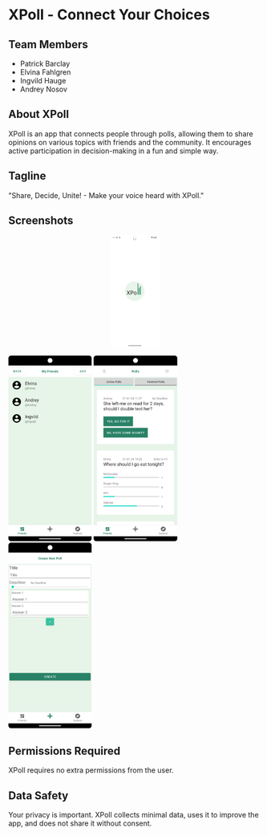 # XPoll - Connect Your Choices

## Team Members
- Patrick Barclay
- Elvina Fahlgren
- Ingvild Hauge
- Andrey Nosov

## About XPoll
XPoll is an app that connects people through polls, allowing them to share opinions on various topics with friends and the community. It encourages active participation in decision-making in a fun and simple way.

## Tagline
"Share, Decide, Unite! - Make your voice heard with XPoll."

## Screenshots
<p align="center" width="100%">
<img src="screenshots/Loading_Screen.png" alt="drawing" width="100"/> <br>
</p>
<img src="screenshots/friends.png" alt="drawing" width="33%"/>
<img src="screenshots/feed.png" alt="drawing" width="33%"/>
<img src="screenshots/add_poll.png" alt="drawing" width="33%"/>

## Permissions Required
XPoll requires no extra permissions from the user.

## Data Safety
Your privacy is important. XPoll collects minimal data, uses it to improve the app, and does not share it without consent.
